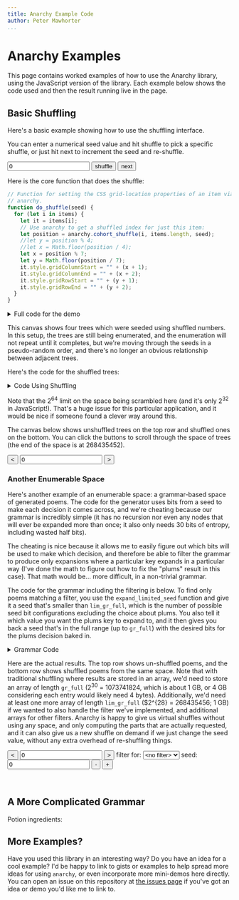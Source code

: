 ```yaml
---
title: Anarchy Example Code
author: Peter Mawhorter
...
```


# Anarchy Examples

This page contains worked examples of how to use the Anarchy library, using the
JavaScript version of the library. Each example below shows the code used and
then the result running live in the page.

## Basic Shuffling

Here's a basic example showing how to use the shuffling interface.

You can enter a numerical seed value and hit shuffle to pick a specific
shuffle, or just hit next to increment the seed and re-shuffle.

<div id="shuffle_demo_controls">
<input id="shuffle_demo_seed" type="text" value="0"/>
<input id="shuffle_demo_shuffle" type="button" value="shuffle"/>
<input id="shuffle_demo_next" type="button" value="next"/>
</div>

<div id="shuffle_demo">
</div>

Here is the core function that does the shuffle:

```js
// Function for setting the CSS grid-location properties of an item via
// anarchy.
function do_shuffle(seed) {
  for (let i in items) {
    let it = items[i];
    // Use anarchy to get a shuffled index for just this item:
    let position = anarchy.cohort_shuffle(i, items.length, seed);
    //let y = position % 4;
    //let x = Math.floor(position / 4);
    let x = position % 7;
    let y = Math.floor(position / 7);
    it.style.gridColumnStart = "" + (x + 1);
    it.style.gridColumnEnd = "" + (x + 2);
    it.style.gridRowStart = "" + (y + 1);
    it.style.gridRowEnd = "" + (y + 2);
  }
}
```

<details>
<summary>Full code for the demo</summary>
```js
// Grab the div that we want to work with
let div = document.getElementById("shuffle_demo")

// Create 26 divs each containing a single capital letter:
let items = [];
let letters = "ABCDEFGHIJKLMNOPQRSTUVWXYZ";
for (let i in letters) {
  let item = document.createElement("div")
  item.innerText = letters[i];
  items.push(item);
}

// Add our divs to the grid in order:
for (let i in items) {
  div.appendChild(items[i]);
}

// Function for setting the CSS grid-location properties of an item via
// anarchy.
function do_shuffle(seed) {
  for (let i in items) {
    let it = items[i];
    // Use anarchy to get a shuffled index for just this item:
    let position = anarchy.cohort_shuffle(i, items.length, seed);
    //let y = position % 4;
    //let x = Math.floor(position / 4);
    let x = position % 7;
    let y = Math.floor(position / 7);
    it.style.gridColumnStart = "" + (x + 1);
    it.style.gridColumnEnd = "" + (x + 2);
    it.style.gridRowStart = "" + (y + 1);
    it.style.gridRowEnd = "" + (y + 2);
  }
}

// Function for picking up seed from input
function get_seed() {
  let seed_input = document.getElementById("shuffle_demo_seed");
  let s = parseInt(seed_input.value);
  if (s == undefined) {
    s = 0;
    seed_input.value = s;
  }
  return s;
}

// Function for updating seed input
function set_seed(x) {
  let seed_input = document.getElementById("shuffle_demo_seed");
  seed_input.value = x;
}

// Do an initial shuffle
do_shuffle(get_seed());

// Set up shuffle button to use current seed:
let shuffle_button = document.getElementById("shuffle_demo_shuffle")
shuffle_button.addEventListener("click", function () {
  do_shuffle(get_seed());
});

// Set up next button to increment and shuffle:
let next_button = document.getElementById("shuffle_demo_next")
next_button.addEventListener("click", function () {
  let seed = get_seed();
  seed += 1;
  set_seed(seed);
  do_shuffle(seed);
});
```
</details>

<style>
#shuffle_demo {
  display: grid;
  width: 14em;
  height: 8em;
  width: calc(14em*0.75);
  height: calc(8em*0.75);
  margin: auto;
  grid-template-columns: 1fr 1fr 1fr 1fr 1fr 1fr 1fr;
  grid-template-rows: 1fr 1fr 1fr 1fr;
  align-items: center;
  justify-items: center;
}

#shuffle_demo_controls {
  text-align: center;
}

</style>
<script type="text/javascript">
// Grab the div that we want to work with
let div = document.getElementById("shuffle_demo")

// Create 26 divs each containing a single capital letter:
let items = [];
let letters = "ABCDEFGHIJKLMNOPQRSTUVWXYZ";
for (let i in letters) {
  let item = document.createElement("div")
  item.innerText = letters[i];
  items.push(item);
}

// Add our divs to the grid in order:
for (let i in items) {
  div.appendChild(items[i]);
}

// Function for setting the CSS grid-location properties of an item via
// anarchy.
function do_shuffle(seed) {
  for (let i in items) {
    let it = items[i];
    // Use anarchy to get a shuffled index for just this item:
    let position = anarchy.cohort_shuffle(i, items.length, seed);
    //let y = position % 4;
    //let x = Math.floor(position / 4);
    let x = position % 7;
    let y = Math.floor(position / 7);
    it.style.gridColumnStart = "" + (x + 1);
    it.style.gridColumnEnd = "" + (x + 2);
    it.style.gridRowStart = "" + (y + 1);
    it.style.gridRowEnd = "" + (y + 2);
  }
}

// Function for picking up seed from input
function get_seed() {
  let seed_input = document.getElementById("shuffle_demo_seed");
  let s = parseInt(seed_input.value);
  if (s == undefined) {
    s = 0;
    seed_input.value = s;
  }
  return s;
}

// Function for updating seed input
function set_seed(x) {
  let seed_input = document.getElementById("shuffle_demo_seed");
  seed_input.value = x;
}

// Do an initial shuffle
do_shuffle(get_seed());

// Set up shuffle button to use current seed:
let shuffle_button = document.getElementById("shuffle_demo_shuffle")
shuffle_button.addEventListener("click", function () {
  do_shuffle(get_seed());
});

// Set up next button to increment and shuffle:
let next_button = document.getElementById("shuffle_demo_next")
next_button.addEventListener("click", function () {
  let seed = get_seed();
  seed += 1;
  set_seed(seed);
  do_shuffle(seed);
});

</script>

## Shuffling vs. Independent Random Chance

This example shows the difference between using anarchy to shuffle a
distribution vs. using standard independent sampling.

On the left, each tile has an independent 2% chance of being blue and 8% chance
of being red. On the right, 2 out of the 100 tiles will always be blue, and an
additional 8 will always be red. One or the other might be more accurate in
different simulation contexts, and they also produce very different experiences
in a game context.

<div id="compare_demo_controls">
<input id="compare_demo_seed" type="text" value="0"/>
<input id="compare_demo_update" type="button" value="update"/>
<input id="compare_demo_next" type="button" value="next"/>
</div>

<canvas id="compare_demo" width=800 height=300>
</canvas>

<script>

function enable_compare_demo() {
  // Grab the div that we want to work with
  let canvas = document.getElementById("compare_demo");

  let ctx = canvas.getContext("2d");

  let rect_size = 10;

  let colors = ["white", "red", "blue"];

  // Draws rectangle grid at the given x/y location using color values drawn
  // repeatedly from the given RNG function. That function must return a number
  // that's a valid index into the colors array.
  function draw_result(where, rng) {
    for (let i = 0; i < 100; ++i) {
      let r = rng()
      let x = i % 10;
      let y = Math.floor(i/10);
      let cx = where[0] + rect_size/2 + x * rect_size;
      let cy = where[1] + rect_size/2 + y * rect_size;
      ctx.fillStyle = colors[r];
      ctx.fillRect(cx, cy, rect_size, rect_size);
      ctx.strokeWidth = 0.5;
      ctx.strokeStyle = "black";
      ctx.strokeRect(cx, cy, rect_size, rect_size);
    }
  }

  // Creates RNG that spits out 0, 1, or 2 independently with 90%, 8%, and 2%
  // probabilities when next() is called.
  function make_independent_rng(seed) {
    let val = 0;
    return function () {
      // TODO: Fix seed!
      val = anarchy.prng(val, seed);
      let u = anarchy.udist(val);
      if (u <= 0.02) {
        return 2;
      } else if (u <= 0.1) {
        return 1;
      } else {
        return 0;
      }
    }
  }

  // Creates RNG that spits out 0, 1, or 2 based on shuffling 100 items, 90 of
  // which are 0's, 8 of which are 1's, and 2 of which are 2's. Repeats pattern
  // exactly after the 100th item.
  function make_shuffle_rng(seed) {
    let idx = 0;
    return function () {
      let val = anarchy.cohort_shuffle(idx, 100, seed);
      idx += 1;
      if (val <= 1) {
        return 2;
      } else if (val <= 9) {
        return 1;
      } else {
        return 0;
      }
    }
  }


  // Shows results for the given seed by drawing four sampled results on the
  // left and four shuffled results on the right.
  function show_results(seed) {
    let base_seed = seed * 4;

    let pad = 100/3;
    for (let i = 0; i < 4; ++i) {
      let xo = (i % 2) * (100 + pad);
      let yo = Math.floor(i / 2) * (100 + pad);
      let irng = make_independent_rng(base_seed + i);
      let srng = make_shuffle_rng(base_seed + i);

      draw_result([pad + xo, pad + yo], irng);
      draw_result([200 + 4*pad + xo, pad + yo], srng);
    }

    // add dividing line
    ctx.strokeWidth = 2;
    ctx.strokeStyle = "black";
    ctx.beginPath();
    ctx.moveTo(300, 0);
    ctx.lineTo(300, 600);
    ctx.stroke();
  }

  // Function for picking up seed from input
  function get_seed() {
    let seed_input = document.getElementById("compare_demo_seed");
    let s = parseInt(seed_input.value);
    if (s == undefined) {
      s = 0;
      seed_input.value = s;
    }
    return s;
  }

  // Show initial results:
  show_results(get_seed())

  // Function for updating seed input
  function set_seed(x) {
    let seed_input = document.getElementById("compare_demo_seed");
    seed_input.value = x;
  }

  // Set up shuffle button to use current seed:
  let cmp_update_button = document.getElementById("compare_demo_update")
  cmp_update_button.addEventListener("click", function () {
    show_results(get_seed());
  });

  // Set up next button to increment and shuffle:
  let cmp_next_button = document.getElementById("compare_demo_next")
  cmp_next_button.addEventListener("click", function () {
    let seed = get_seed();
    seed += 1;
    set_seed(seed);
    show_results(seed);
  });
}

// Run all this stuff when the document loads:
enable_compare_demo();
</script>

## Scramble an Enumerable Space

In some cases it's easy to write an algorithm that generates a vast (but known) number of interesting artifacts, but the algorithm generates them in an ordered way so that locally they look quite similar. A standard augmentation is to just pick a random number from the potential space and use that to determine which item to generate, but those independent random numbers can in theory lead to repeats, and in practice this modification means that the algorithm which generates interesting artifacts in a more interesting order is no longer also an algorithm that will exhaustively enumerate the underlying space. Using `anarchy`'s shuffling mechanisms, we can incrementally pick numbers within a large possibility space (well, up to $2^{64}$ at least; that limitation is something to work on).

Here's an example of a very simple enumerable space: We draw a line and then branch it into two, recursively in three layers to draw a tree. When the line splits, we make four binary decisions: we use either PI/6 or PI/4 for the angle of each new branch, and either 0.6 or 0.7 for the scale of each branches relative to the original line. Given four binary decisions for each subtree, with 3 layers we have 7 subtrees that aren't terminal and so we require 28 bits to make all of the decisions, so there are $2^{28}$ trees in the space.

Here's a canvas showing the first four items in the space. Note that we can see
an obvious progression between the adjacent trees, which would be noticeable to
a player: the first tree uses the smaller size and angle for both branches, the
next tree uses a larger size for the left branch, then the next tree has a
larger right branch, and the last tree has the larger size for both branches.

<canvas width=650 height=300 id="enumeration_demo">
</canvas>

Here's the code that draws the trees:

<details>
<summary>Tree Enumeration Code</summary>
```js
// Draws a line between the given pair of coordinates on the given canvas
function draw_line(canvas, fr, to) {
  ctx = canvas.getContext("2d");
  ctx.beginPath();
  ctx.moveTo(fr[0], fr[1]);
  ctx.lineTo(to[0], to[1]);
  ctx.stroke();
}

// Draws a tree on a canvas recursively
function draw_tree(canvas, root, size, seed, which_branch, angle) {
  // Define any unspecified arguments
  if (which_branch == undefined) { which_branch = 0; }
  if (size == undefined) { size = 100; }
  if (angle == undefined) { angle = 3*Math.PI/2; }
  if (root == undefined) { root = [250, 250]; }

  let end = [
    size * Math.cos(angle) + root[0],
    size * Math.sin(angle) + root[1]
  ];
  draw_line(canvas, root, end);

  let my_seed = seed >>> (which_branch * 4);

  // Three decisions:
  let d1 = my_seed & 1;
  let d2 = my_seed & 2;
  let d3 = my_seed & 4;
  let d4 = my_seed & 8;

  let sub_size_a = 0.6;
  if (d1) { sub_size_a = 0.7; }
  let sub_size_b = 0.6;
  if (d2) { sub_size_b = 0.7; }
  let angle_a = Math.PI/6;
  if (d3) { angle_a = Math.PI/4; }
  let angle_b = Math.PI/6;
  if (d4) { angle_b = Math.PI/4; }

  // Recursive calls if we're in the body of the tree:
  if (which_branch < 16) {
    draw_tree(
      canvas,
      end,
      sub_size_a * size,
      seed,
      (which_branch * 2) + 1,
      angle + angle_a
    );
    draw_tree(
      canvas,
      end,
      sub_size_b * size,
      seed,
      (which_branch * 2) + 1,
      angle - angle_b
    );
  }
}

// Grab the canvas and draw the trees corresponding to the first four seeds:
let canvas = document.getElementById("enumeration_demo");
draw_tree(canvas, [100, 200], 50, 0);
draw_tree(canvas, [250, 200], 50, 1);
draw_tree(canvas, [400, 200], 50, 2);
draw_tree(canvas, [550, 200], 50, 3);
```
</details>

<script type="text/javascript">
// Draws a line between the given pair of coordinates on the given canvas
function draw_line(canvas, fr, to) {
  ctx = canvas.getContext("2d");
  ctx.beginPath();
  ctx.moveTo(fr[0], fr[1]);
  ctx.lineTo(to[0], to[1]);
  ctx.stroke();
}

// Draws a tree on a canvas recursively
function draw_tree(canvas, root, size, seed, which_branch, angle) {
  // Define any unspecified arguments
  if (which_branch == undefined) { which_branch = 0; }
  if (size == undefined) { size = 100; }
  if (angle == undefined) { angle = 3*Math.PI/2; }
  if (root == undefined) { root = [250, 250]; }

  let end = [
    size * Math.cos(angle) + root[0],
    size * Math.sin(angle) + root[1]
  ];
  draw_line(canvas, root, end);

  let my_seed = seed >>> (which_branch * 4);

  // Three decisions:
  let d1 = my_seed & 1;
  let d2 = my_seed & 2;
  let d3 = my_seed & 4;
  let d4 = my_seed & 8;

  let sub_size_a = 0.6;
  if (d1) { sub_size_a = 0.7; }
  let sub_size_b = 0.6;
  if (d2) { sub_size_b = 0.7; }
  let angle_a = Math.PI/6;
  if (d3) { angle_a = Math.PI/4; }
  let angle_b = Math.PI/6;
  if (d4) { angle_b = Math.PI/4; }

  // Recursive calls if we're in the body of the tree:
  if (which_branch < 16) {
    draw_tree(
      canvas,
      end,
      sub_size_a * size,
      seed,
      (which_branch * 2) + 1,
      angle + angle_a
    );
    draw_tree(
      canvas,
      end,
      sub_size_b * size,
      seed,
      (which_branch * 2) + 1,
      angle - angle_b
    );
  }
}

// Grab the canvas and draw the trees corresponding to the first four seeds:
let canvas = document.getElementById("enumeration_demo");
draw_tree(canvas, [100, 200], 50, 0);
draw_tree(canvas, [250, 200], 50, 1);
draw_tree(canvas, [400, 200], 50, 2);
draw_tree(canvas, [550, 200], 50, 3);
</script>

This canvas shows four trees which were seeded using shuffled numbers. In this
setup, the trees are still being enumerated, and the enumeration will not
repeat until it completes, but we're moving through the seeds in a
pseudo-random order, and there's no longer an obvious relationship between
adjacent trees.

<canvas width=650 height=300 id="shuffled_enumeration_demo">
</canvas>

Here's the code for the shuffled trees:

<details>
<summary>Code Using Shuffling</summary>
```js
// Grab the canvas and draw the trees corresponding to the first four seeds,
// but shuffled:
let s_canvas = document.getElementById("shuffled_enumeration_demo");
let N = 1 << 28;
let seed = 129837123;
draw_tree(s_canvas, [100, 200], 50, anarchy.cohort_shuffle(0, N, seed));
draw_tree(s_canvas, [250, 200], 50, anarchy.cohort_shuffle(1, N, seed));
draw_tree(s_canvas, [400, 200], 50, anarchy.cohort_shuffle(2, N, seed));
draw_tree(s_canvas, [550, 200], 50, anarchy.cohort_shuffle(3, N, seed));
```
</details>

<script type="text/javascript">
// Grab the canvas and draw the trees corresponding to the first four seeds,
// but shuffled:
let s_canvas = document.getElementById("shuffled_enumeration_demo");
let N = 1 << 28;
let seed = 129837123;
draw_tree(s_canvas, [100, 200], 50, anarchy.cohort_shuffle(0, N, seed));
draw_tree(s_canvas, [250, 200], 50, anarchy.cohort_shuffle(1, N, seed));
draw_tree(s_canvas, [400, 200], 50, anarchy.cohort_shuffle(2, N, seed));
draw_tree(s_canvas, [550, 200], 50, anarchy.cohort_shuffle(3, N, seed));
</script>

Note that the $2^64$ limit on the space being scrambled here (and it's only
$2^32$ in JavaScript!). That's a huge issue for this particular application,
and it would be nice if someone found a clever way around this.

The canvas below shows unshuffled trees on the top row and shuffled ones on the bottom. You can click the buttons to scroll through the space of trees (the end of the space is at 268435452).

<input type="button" value="<" id="enumeration_demo_previous">
<input type="text" value="0" id="enumeration_demo_here">
<input type="button" value=">" id="enumeration_demo_next">

<canvas width=650 height=600 id="interactive_enumeration_demo">
</canvas>

<script type="text/javascript">
let pr = document.getElementById("enumeration_demo_previous");
let hr = document.getElementById("enumeration_demo_here");
let nx = document.getElementById("enumeration_demo_next");

function redraw(n) {
  if (n == undefined) { n = 0; }
  let canvas = document.getElementById("interactive_enumeration_demo");
  canvas.getContext("2d").clearRect(0, 0, 650, 600);
  let N = 1 << 28;
  let seed = 129837123;
  draw_tree(canvas, [100, 200], 50, n + 0);
  draw_tree(canvas, [250, 200], 50, n + 1);
  draw_tree(canvas, [400, 200], 50, n + 2);
  draw_tree(canvas, [550, 200], 50, n + 3);

  draw_tree(canvas, [100, 500], 50, anarchy.cohort_shuffle(n + 0, N, seed));
  draw_tree(canvas, [250, 500], 50, anarchy.cohort_shuffle(n + 1, N, seed));
  draw_tree(canvas, [400, 500], 50, anarchy.cohort_shuffle(n + 2, N, seed));
  draw_tree(canvas, [550, 500], 50, anarchy.cohort_shuffle(n + 3, N, seed));
}

let here = 0;

function cycle_prev() {
  here = parseInt(hr.value);
  here -= 1;
  if (here <= 0) {
    here = 0;
    pr.disabled = true;
  } else {
    pr.disabled = false;
  }
  nx.disabled = false;
  hr.value = here;
  redraw(here);
}

function cycle_next() {
  here = parseInt(hr.value);
  here += 1;
  if (here >= (1 << 28) - 4) {
    here = (1 << 28) - 4;
    nx.disabled = true;
  } else {
    nx.disabled = false;
  }
  pr.disabled = false;
  hr.value = here;
  redraw(here);
}

pr.addEventListener("click", cycle_prev);
nx.addEventListener("click", cycle_next);
hr.addEventListener("blur", function () { redraw(parseInt(hr.value)) });

redraw(0);
hr.value = 0;
pr.disabled = true;
</script>

### Another Enumerable Space

Here's another example of an enumerable space: a grammar-based space of
generated poems. The code for the generator uses bits from a seed to make each
decision it comes across, and we're cheating because our grammar is incredibly
simple (it has no recursion nor even any nodes that will ever be expanded more
than once; it also only needs 30 bits of entropy, including wasted half bits).

The cheating is nice because it allows me to easily figure out which bits will
be used to make which decision, and therefore be able to filter the grammar to
produce only expansions where a particular key expands in a particular way
(I've done the math to figure out how to fix the "plums" result in this case).
That math would be... more difficult, in a non-trivial grammar.

The code for the grammar including the filtering is below. To find only poems
matching a filter, you use the `expand_limited_seed` function and give it a
seed that's smaller than `lim_gr_full`, which is the number of possible seed
bit configurations excluding the choice about plums. You also tell it which
value you want the plums key to expand to, and it then gives you back a seed
that's in the full range (up to `gr_full`) with the desired bits for the plums
decision baked in.

<details>
<summary>Grammar Code</summary>
```js
let grammar = {
  "root": "{title}<br/><br/>{graf1}<br/>{graf2}<br/>{graf3}",
  "title": [ "This Is Just To Say", "Re: Your Inquiry" ],
  "graf1": [
    "I have {eaten}<br/>the {plums}<br/>that were in<br/>the {container}<br/>",
    "Although you<br/>did not mention<br/>the {plums}<br/>that you had {collected}<br/>"
  ],
  "graf2": [
    "and which<br/>you were probably<br/>{saving}<br/>for {breakfast}<br/>"
  ],
  "graf3": [
    "{forgive} me<br/>they were {delicious}<br/>so {sweet}<br/> and so {cold}",
    "considering your<br/>{outrageous} behavior<br/>I cannot<br/>{regret} my actions"
  ],
  "eaten": [ "eaten", "consumed", "eliminated", "transformed", "crushed" ],
  "plums": [ "plums", "peaches", "apples", "larvae" ], // 6th and 7th bits?
  "container": [ "icebox", "refridgerator", "paper bag", "kitchen", "underworld" ],
  "saving": [ "saving", "hoarding", "eyeing", "considering" ],
  "breakfast": [ "breakfast", "lunch", "dinner", "the ritual" ],
  "forgive": [ "forgive", "pardon", "excuse" ],
  "delicious": [ "delicious", "delectible", "tempting" ],
  "sweet": [ "sweet", "juicy", "purple", "soft" ],
  "cold": [ "cold", "round", "smooth" ],
  "collected": [ "acquired", "collected", "obtained" ],
  "outrageous": [ "outrageous", "past", "current", "uncouth", "magnanimous"],
  "regret": [ "regret", "excuse", "repudiate" ],
}

let gr_combinations = 1*2*2*1*2*5*4*5*4*4*3*3*4*3*3*5*3; // ~ 19 bits
let gr_bits = 0+1+1+0+1+3+2+3+2+2+2+2+2+2+2+3+2; // bits actually used
let gr_full = 1 << gr_bits; // full # of bits used
let lim_gr_bits = gr_bits - 2; // minus the plums choice
let lim_gr_full = 1 << lim_gr_bits; // full # of bits used while limited

// Takes a seed in the range [0, lim_gr_full), which is the right number of
// bits to specify every decision except the 2-bit decision for the grammar key
// "plums", and expands it into the range [0, gr_full) so that it includes the
// bits necessary to specify the given value for the "plums" key. This is
// complicated by the fact that the "plums" decision happens in a different
// place depending on the decision for the expansion of graf1.
function expand_limited_seed(ls, plums_value) {
  let dbits;
  if (plums_value == "plums") {
    dbits = 0;
  } else if (plums_value == "peaches") {
    dbits = 1;
  } else if (plums_value == "apples") {
    dbits = 2;
  } else if (plums_value == "larvae") {
    dbits = 3;
  } else {
    console.warn("Invalid plums_value: '" + plums_value + "'");
    dbits = 0;
  }
  if (ls & (1 << 1)) { // second bit is the graf1 decision
    // In this case the plums decision is the 3rd and 4th bits
    let before = ls & 3;
    let after = ls & ((~3) >>> 0);
    let result = before | (dbits << 2) | (after << 2)
    return result;
  } else {
    // In this case the plums decision is the 6th and 7th bits, because the
    // eaten decision needs 3 bits and comes before the plums decision.
    let mask = ((1 << 5) - 1);
    let before = ls & mask;
    let after = ls & ((~mask) >>> 0);
    let result = before | (dbits << 5) | (after << 2);
    return result;
  }
}

// Generates a poem according to a particular seed
function generate_poem(grammar, seed) {
  // start at the root (which is not a list; just a string)
  let sofar = grammar["root"];
  let bits_used = 0; // track bits used to generate a warning if we need to

  // loop until there aren't any expansions
  while (sofar.indexOf("{") >= 0) {

    // Look for the first expansion (denoted by curly braces) and figure out
    // the before, after, and key:
    let start = sofar.indexOf("{");
    let end = sofar.indexOf("}");
    let before = sofar.substr(0, start);
    let after = sofar.substr(end+1);
    let key = sofar.substr(start+1, end - start - 1);

    if (grammar.hasOwnProperty(key)) {
      // See what our options are and pick one, using up some bits of the seed.
      let options = grammar[key];
      let bits = Math.ceil(Math.log2(options.length));
      let sel = seed % options.length;
      let selected = options[sel];
      seed = seed >> bits; // throw away used-up bits (wastes extra half bits)
      bits_used += bits;
      sofar = before + selected + after; // Reassemble a new working result
    } else {
      // For missing keys, use the key as the value and issue a warning
      sofar = before + key + after;
      console.warn("Missing grammar key: '" + key + "'");
    }
    // Double-check that we haven't used too many bits
    if (bits_used > 32) {
      console.warn("Used more than 32 bits: " + bits_used);
    }
  }
  return sofar;
}
```
</details>

In this code block, you can see the code for managing the UI elements and
actually calling the generator. We use `anarchy`'s shuffling capabilities for
the bottom row, so that subsequent poems are quite distinct, in contrast with
the top row even when filtering is involved.

<details>
<summary>UI and Anarchy Code</summary>
```js
// Get handles for each of our interface elements:
let p_pr = document.getElementById("poetry_demo_previous");
let p_hr = document.getElementById("poetry_demo_here");
let p_nx = document.getElementById("poetry_demo_next");
let p_fl = document.getElementById("poetry_demo_filter");
let p_sd = document.getElementById("poetry_demo_seed");
let p_sp = document.getElementById("poetry_demo_seed_prev");
let p_sn = document.getElementById("poetry_demo_seed_next");

let p_bucket = document.getElementById("poetry_demo");

// This function does the heavy lifting: it looks at interface elements to
// determine the seed and where we are in the space, and overwrites nonsensical
// values, then it calls generate_poem to create the required poems, puts them
// in divs, labels them with their seeds, and uses them to replace the contents
// of the demo div.
function display_poems() {
  // Grab parameters (seed and position) from the UI and overwrite bad values:
  let p_seed = parseInt(p_sd.value) >>> 0;
  if (p_seed == undefined || isNaN(p_seed)) {
    p_seed = 0;
    p_sd.value = p_seed;
  }
  let first = parseInt(p_hr.value);
  if (first == undefined || first <= 0) {
    first = 0;
    p_pr.disabled = true;
  } else {
    p_pr.disabled = false;
  }
  if (first >= gr_combinations - 4) {
    first = gr_combinations - 4;
    p_nx.disabled = true;
  } else {
    p_nx.disabled = false;
  }
  p_hr.value = first;

  // Figure out seeds for our non-shuffled poems:
  let s1, s2, s3, s4;
  if (p_fl.value == "none") {
    // If we're not filtering, we just base it on the position
    s1 = first;
    s2 = first + 1;
    s3 = first + 2;
    s4 = first + 3;
  } else {
    // Otherwise, we use the expand_limited_seed to figure out our seeds, still
    // based on position.
    let filter = p_fl.value;
    s1 = expand_limited_seed(first, filter);
    s2 = expand_limited_seed(first + 1, filter);
    s3 = expand_limited_seed(first + 2, filter);
    s4 = expand_limited_seed(first + 3, filter);
  }

  // Now we can generate our non-shuffled poems:
  let p1 = generate_poem(grammar, s1);
  let p2 = generate_poem(grammar, s2);
  let p3 = generate_poem(grammar, s3);
  let p4 = generate_poem(grammar, s4);

  // Here we figure out the seeds for our shuffled poems. Same code as above,
  // except we call anarchy.cohort_shuffle on the thing that would have been the
  // seed.
  let ss1, ss2, ss3, ss4;
  if (p_fl.value == "none") {
    ss1 = anarchy.cohort_shuffle(first, gr_full, p_seed);
    ss2 = anarchy.cohort_shuffle(first + 1, gr_full, p_seed);
    ss3 = anarchy.cohort_shuffle(first + 2, gr_full, p_seed);
    ss4 = anarchy.cohort_shuffle(first + 3, gr_full, p_seed);
  } else {
    // Note that in this case, we need to know the size of the smaller
    // possibility space, and we apply expand_limited_seed after shuffling. If
    // we did it in the other order, we would have expanded seeds (a very
    // special subset of all seeds) being shuffled among all seeds, and the
    // filter would be broken.
    let filter = p_fl.value;
    let base_s1 = anarchy.cohort_shuffle(first, lim_gr_full, p_seed);
    ss1 = expand_limited_seed(base_s1, filter);
    let base_s2 = anarchy.cohort_shuffle(first + 1, lim_gr_full, p_seed);
    ss2 = expand_limited_seed(base_s2, filter);
    let base_s3 = anarchy.cohort_shuffle(first + 2, lim_gr_full, p_seed);
    ss3 = expand_limited_seed(base_s3, filter);
    let base_s4 = anarchy.cohort_shuffle(first + 3, lim_gr_full, p_seed);
    ss4 = expand_limited_seed(base_s4, filter);
  }

  // Here we generate the shuffled poems
  let sp1 = generate_poem(grammar, ss1);
  let sp2 = generate_poem(grammar, ss2);
  let sp3 = generate_poem(grammar, ss3);
  let sp4 = generate_poem(grammar, ss4);

  // Here we get rid of the old content of the results div
  p_bucket.innerHTML = "";

  // Now we create divs for each poem, put in the text, and give them classes
  // so that we can assign them to the top or bottom row with CSS (that style
  // code isn't shown, but you can look at the page source to see it; it's in a
  // style block nearby.).
  let d1 = document.createElement("div");
  d1.innerHTML = p1;
  d1.classList.add("default_poem")
  let d2 = document.createElement("div");
  d2.innerHTML = p2;
  d2.classList.add("default_poem")
  let d3 = document.createElement("div");
  d3.innerHTML = p3;
  d3.classList.add("default_poem")
  let d4 = document.createElement("div");
  d4.innerHTML = p4;
  d4.classList.add("default_poem")
  p_bucket.appendChild(d1);
  p_bucket.appendChild(d2);
  p_bucket.appendChild(d3);
  p_bucket.appendChild(d4);

  // Here are the divs for the shuffled poems:
  let sd1 = document.createElement("div");
  sd1.innerHTML = sp1;
  sd1.classList.add("shuffled_poem")
  let sd2 = document.createElement("div");
  sd2.innerHTML = sp2;
  sd2.classList.add("shuffled_poem")
  let sd3 = document.createElement("div");
  sd3.innerHTML = sp3;
  sd3.classList.add("shuffled_poem")
  let sd4 = document.createElement("div");
  sd4.innerHTML = sp4;
  sd4.classList.add("shuffled_poem")
  p_bucket.appendChild(sd1);
  p_bucket.appendChild(sd2);
  p_bucket.appendChild(sd3);
  p_bucket.appendChild(sd4);


  // These are the labels so that you can see which seed created which poem:
  let l1 = document.createElement("div");
  l1.innerText = '#' + s1;
  d1.insertBefore(l1, d1.firstChild);
  let l2 = document.createElement("div");
  l2.innerText = '#' + s2;
  d2.insertBefore(l2, d2.firstChild);
  let l3 = document.createElement("div");
  l3.innerText = '#' + s3;
  d3.insertBefore(l3, d3.firstChild);
  let l4 = document.createElement("div");
  l4.innerText = '#' + s4;
  d4.insertBefore(l4, d4.firstChild);

  // These are the labels for the shuffled poems:
  let sl1 = document.createElement("div");
  sl1.innerText = '#' + ss1;
  sd1.insertBefore(sl1, sd1.firstChild);
  let sl2 = document.createElement("div");
  sl2.innerText = '#' + ss2;
  sd2.insertBefore(sl2, sd2.firstChild);
  let sl3 = document.createElement("div");
  sl3.innerText = '#' + ss3;
  sd3.insertBefore(sl3, sd3.firstChild);
  let sl4 = document.createElement("div");
  sl4.innerText = '#' + ss4;
  sd4.insertBefore(sl4, sd4.firstChild);
}

// Now we call our display function once to initialize things
display_poems();

// These functions respond to the buttons for incrementing/decrementing the
// location and seed values. They all call display_poems to handle out-of-range
// values and the like.
function p_cycle_prev() {
  p_hr.value = parseInt(p_hr.value) - 1;
  display_poems();
}

function p_cycle_next() {
  p_hr.value = parseInt(p_hr.value) + 1;
  display_poems();
}

function p_cycle_pseed() {
  p_sd.value = parseInt(p_sd.value) - 1;
  display_poems();
}

function p_cycle_nseed() {
  p_sd.value = parseInt(p_sd.value) + 1;
  display_poems();
}

// Finally we just have to wire up our events so that the UI works:
p_pr.addEventListener("click", p_cycle_prev);
p_nx.addEventListener("click", p_cycle_next);
p_hr.addEventListener("blur", display_poems);
p_fl.addEventListener("change", display_poems);
p_sd.addEventListener("blur", display_poems);
p_sp.addEventListener("click", p_cycle_pseed);
p_sn.addEventListener("click", p_cycle_nseed);
```
</details>

Here are the actual results. The top row shows un-shuffled poems, and the
bottom row shows shuffled poems from the same space. Note that with traditional
shuffling where results are stored in an array, we'd need to store an array of
length `gr_full` ($2^{30}$ = 1073741824, which is about 1 GB, or 4 GB
considering each entry would likely need 4 bytes). Additionally, we'd need at
least one more array of length `lim_gr_full` ($2^{28} = 268435456; 1 GB) if we
wanted to also handle the filter we've implemented, and additional arrays for
other filters. Anarchy is happy to give us virtual shuffles without using any
space, and only computing the parts that are actually requested, and it can
also give us a new shuffle on demand if we just change the seed value, without
any extra overhead of re-shuffling things.

<input type="button" value="<" id="poetry_demo_previous">
<input type="text" value="0" id="poetry_demo_here">
<input type="button" value=">" id="poetry_demo_next">
filter for:
<select id="poetry_demo_filter">
  <option value="none" selected>&lt;no filter&gt;</option>
  <option value="plums">plums</option>
  <option value="peaches">peaches</option>
  <option value="apples">apples</option>
  <option value="larvae">???</option>
</select>
seed:
<input type="text" value="0" id="poetry_demo_seed">
<input type="button" value="-" id="poetry_demo_seed_prev">
<input type="button" value="+" id="poetry_demo_seed_next">

<div id="poetry_demo">
</div>

<style>
#poetry_demo {
  display: grid;
  grid-template-rows: 1fr 1fr;
  grid-template-columns: 1fr 1fr 1fr 1fr;
  grid-row-gap: 24pt;
  grid-column-gap: 12pt;
  font-size: smaller;
  font-family: serif;
}

.default_poem {
  grid-row: 1 / 2;
}

.shuffled_poem {
  grid-row: 2 / 3;
}

.default_poem div, .shuffled_poem div {
  /* The labels */
  margin-bottom: 6pt;
  background: #eee;
  border-radius: 4pt;
  padding: 4pt;
}
</style>

<script type="text/javascript">
let grammar = {
  "root": "{title}<br/><br/>{graf1}<br/>{graf2}<br/>{graf3}",
  "title": [ "This Is Just To Say", "Re: Your Inquiry" ],
  "graf1": [
    "I have {eaten}<br/>the {plums}<br/>that were in<br/>the {container}<br/>",
    "Although you<br/>did not mention<br/>the {plums}<br/>that you had {collected}<br/>"
  ],
  "graf2": [
    "and which<br/>you were probably<br/>{saving}<br/>for {breakfast}<br/>"
  ],
  "graf3": [
    "{forgive} me<br/>they were {delicious}<br/>so {sweet}<br/> and so {cold}",
    "considering your<br/>{outrageous} behavior<br/>I cannot<br/>{regret} my actions"
  ],
  "eaten": [ "eaten", "consumed", "eliminated", "transformed", "crushed" ],
  "plums": [ "plums", "peaches", "apples", "larvae" ], // 6th and 7th bits?
  "container": [ "icebox", "refridgerator", "paper bag", "kitchen", "underworld" ],
  "saving": [ "saving", "hoarding", "eyeing", "considering" ],
  "breakfast": [ "breakfast", "lunch", "dinner", "the ritual" ],
  "forgive": [ "forgive", "pardon", "excuse" ],
  "delicious": [ "delicious", "delectible", "tempting" ],
  "sweet": [ "sweet", "juicy", "purple", "soft" ],
  "cold": [ "cold", "round", "smooth" ],
  "collected": [ "acquired", "collected", "obtained" ],
  "outrageous": [ "outrageous", "past", "current", "uncouth", "magnanimous"],
  "regret": [ "regret", "excuse", "repudiate" ],
}

let gr_combinations = 1*2*2*1*2*5*4*5*4*4*3*3*4*3*3*5*3; // ~ 19 bits
let gr_bits = 0+1+1+0+1+3+2+3+2+2+2+2+2+2+2+3+2; // bits actually used
let gr_full = 1 << gr_bits; // full # of bits used
let lim_gr_bits = gr_bits - 2; // minus the plums choice
let lim_gr_full = 1 << lim_gr_bits; // full # of bits used while limited

// Takes a seed in the range [0, lim_gr_full), which is the right number of
// bits to specify every decision except the 2-bit decision for the grammar key
// "plums", and expands it into the range [0, gr_full) so that it includes the
// bits necessary to specify the given value for the "plums" key. This is
// complicated by the fact that the "plums" decision happens in a different
// place depending on the decision for the expansion of graf1.
function expand_limited_seed(ls, plums_value) {
  let dbits;
  if (plums_value == "plums") {
    dbits = 0;
  } else if (plums_value == "peaches") {
    dbits = 1;
  } else if (plums_value == "apples") {
    dbits = 2;
  } else if (plums_value == "larvae") {
    dbits = 3;
  } else {
    console.warn("Invalid plums_value: '" + plums_value + "'");
    dbits = 0;
  }
  if (ls & (1 << 1)) { // second bit is the graf1 decision
    // In this case the plums decision is the 3rd and 4th bits
    let before = ls & 3;
    let after = ls & ((~3) >>> 0);
    let result = before | (dbits << 2) | (after << 2)
    return result;
  } else {
    // In this case the plums decision is the 6th and 7th bits, because the
    // eaten decision needs 3 bits and comes before the plums decision.
    let mask = ((1 << 5) - 1);
    let before = ls & mask;
    let after = ls & ((~mask) >>> 0);
    let result = before | (dbits << 5) | (after << 2);
    return result;
  }
}

// Generates a poem according to a particular seed
function generate_poem(grammar, seed) {
  // start at the root (which is not a list; just a string)
  let sofar = grammar["root"];
  let bits_used = 0; // track bits used to generate a warning if we need to

  // loop until there aren't any expansions
  while (sofar.indexOf("{") >= 0) {

    // Look for the first expansion (denoted by curly braces) and figure out
    // the before, after, and key:
    let start = sofar.indexOf("{");
    let end = sofar.indexOf("}");
    let before = sofar.substr(0, start);
    let after = sofar.substr(end+1);
    let key = sofar.substr(start+1, end - start - 1);

    if (grammar.hasOwnProperty(key)) {
      // See what our options are and pick one, using up some bits of the seed.
      let options = grammar[key];
      let bits = Math.ceil(Math.log2(options.length));
      let sel = seed % options.length;
      let selected = options[sel];
      seed = seed >> bits; // throw away used-up bits (wastes extra half bits)
      bits_used += bits;
      sofar = before + selected + after; // Reassemble a new working result
    } else {
      // For missing keys, use the key as the value and issue a warning
      sofar = before + key + after;
      console.warn("Missing grammar key: '" + key + "'");
    }
    // Double-check that we haven't used too many bits
    if (bits_used > 32) {
      console.warn("Used more than 32 bits: " + bits_used);
    }
  }
  return sofar;
}
</script>

<script type="text/javascript">
// Get handles for each of our interface elements:
let p_pr = document.getElementById("poetry_demo_previous");
let p_hr = document.getElementById("poetry_demo_here");
let p_nx = document.getElementById("poetry_demo_next");
let p_fl = document.getElementById("poetry_demo_filter");
let p_sd = document.getElementById("poetry_demo_seed");
let p_sp = document.getElementById("poetry_demo_seed_prev");
let p_sn = document.getElementById("poetry_demo_seed_next");

let p_bucket = document.getElementById("poetry_demo");

// This function does the heavy lifting: it looks at interface elements to
// determine the seed and where we are in the space, and overwrites nonsensical
// values, then it calls generate_poem to create the required poems, puts them
// in divs, labels them with their seeds, and uses them to replace the contents
// of the demo div.
function display_poems() {
  // Grab parameters (seed and position) from the UI and overwrite bad values:
  let p_seed = parseInt(p_sd.value) >>> 0;
  if (p_seed == undefined || isNaN(p_seed)) {
    p_seed = 0;
    p_sd.value = p_seed;
  }
  let first = parseInt(p_hr.value);
  if (first == undefined || first <= 0) {
    first = 0;
    p_pr.disabled = true;
  } else {
    p_pr.disabled = false;
  }
  if (first >= gr_combinations - 4) {
    first = gr_combinations - 4;
    p_nx.disabled = true;
  } else {
    p_nx.disabled = false;
  }
  p_hr.value = first;

  // Figure out seeds for our non-shuffled poems:
  let s1, s2, s3, s4;
  if (p_fl.value == "none") {
    // If we're not filtering, we just base it on the position
    s1 = first;
    s2 = first + 1;
    s3 = first + 2;
    s4 = first + 3;
  } else {
    // Otherwise, we use the expand_limited_seed to figure out our seeds, still
    // based on position.
    let filter = p_fl.value;
    s1 = expand_limited_seed(first, filter);
    s2 = expand_limited_seed(first + 1, filter);
    s3 = expand_limited_seed(first + 2, filter);
    s4 = expand_limited_seed(first + 3, filter);
  }

  // Now we can generate our non-shuffled poems:
  let p1 = generate_poem(grammar, s1);
  let p2 = generate_poem(grammar, s2);
  let p3 = generate_poem(grammar, s3);
  let p4 = generate_poem(grammar, s4);

  // Here we figure out the seeds for our shuffled poems. Same code as above,
  // except we call anarchy.cohort_shuffle on the thing that would have been the
  // seed.
  let ss1, ss2, ss3, ss4;
  if (p_fl.value == "none") {
    ss1 = anarchy.cohort_shuffle(first, gr_full, p_seed);
    ss2 = anarchy.cohort_shuffle(first + 1, gr_full, p_seed);
    ss3 = anarchy.cohort_shuffle(first + 2, gr_full, p_seed);
    ss4 = anarchy.cohort_shuffle(first + 3, gr_full, p_seed);
  } else {
    // Note that in this case, we need to know the size of the smaller
    // possibility space, and we apply expand_limited_seed after shuffling. If
    // we did it in the other order, we would have expanded seeds (a very
    // special subset of all seeds) being shuffled among all seeds, and the
    // filter would be broken.
    let filter = p_fl.value;
    let base_s1 = anarchy.cohort_shuffle(first, lim_gr_full, p_seed);
    ss1 = expand_limited_seed(base_s1, filter);
    let base_s2 = anarchy.cohort_shuffle(first + 1, lim_gr_full, p_seed);
    ss2 = expand_limited_seed(base_s2, filter);
    let base_s3 = anarchy.cohort_shuffle(first + 2, lim_gr_full, p_seed);
    ss3 = expand_limited_seed(base_s3, filter);
    let base_s4 = anarchy.cohort_shuffle(first + 3, lim_gr_full, p_seed);
    ss4 = expand_limited_seed(base_s4, filter);
  }

  // Here we generate the shuffled poems
  let sp1 = generate_poem(grammar, ss1);
  let sp2 = generate_poem(grammar, ss2);
  let sp3 = generate_poem(grammar, ss3);
  let sp4 = generate_poem(grammar, ss4);

  // Here we get rid of the old content of the results div
  p_bucket.innerHTML = "";

  // Now we create divs for each poem, put in the text, and give them classes
  // so that we can assign them to the top or bottom row with CSS (that style
  // code isn't shown, but you can look at the page source to see it; it's in a
  // style block nearby.).
  let d1 = document.createElement("div");
  d1.innerHTML = p1;
  d1.classList.add("default_poem")
  let d2 = document.createElement("div");
  d2.innerHTML = p2;
  d2.classList.add("default_poem")
  let d3 = document.createElement("div");
  d3.innerHTML = p3;
  d3.classList.add("default_poem")
  let d4 = document.createElement("div");
  d4.innerHTML = p4;
  d4.classList.add("default_poem")
  p_bucket.appendChild(d1);
  p_bucket.appendChild(d2);
  p_bucket.appendChild(d3);
  p_bucket.appendChild(d4);

  // Here are the divs for the shuffled poems:
  let sd1 = document.createElement("div");
  sd1.innerHTML = sp1;
  sd1.classList.add("shuffled_poem")
  let sd2 = document.createElement("div");
  sd2.innerHTML = sp2;
  sd2.classList.add("shuffled_poem")
  let sd3 = document.createElement("div");
  sd3.innerHTML = sp3;
  sd3.classList.add("shuffled_poem")
  let sd4 = document.createElement("div");
  sd4.innerHTML = sp4;
  sd4.classList.add("shuffled_poem")
  p_bucket.appendChild(sd1);
  p_bucket.appendChild(sd2);
  p_bucket.appendChild(sd3);
  p_bucket.appendChild(sd4);


  // These are the labels so that you can see which seed created which poem:
  let l1 = document.createElement("div");
  l1.innerText = '#' + s1;
  d1.insertBefore(l1, d1.firstChild);
  let l2 = document.createElement("div");
  l2.innerText = '#' + s2;
  d2.insertBefore(l2, d2.firstChild);
  let l3 = document.createElement("div");
  l3.innerText = '#' + s3;
  d3.insertBefore(l3, d3.firstChild);
  let l4 = document.createElement("div");
  l4.innerText = '#' + s4;
  d4.insertBefore(l4, d4.firstChild);

  // These are the labels for the shuffled poems:
  let sl1 = document.createElement("div");
  sl1.innerText = '#' + ss1;
  sd1.insertBefore(sl1, sd1.firstChild);
  let sl2 = document.createElement("div");
  sl2.innerText = '#' + ss2;
  sd2.insertBefore(sl2, sd2.firstChild);
  let sl3 = document.createElement("div");
  sl3.innerText = '#' + ss3;
  sd3.insertBefore(sl3, sd3.firstChild);
  let sl4 = document.createElement("div");
  sl4.innerText = '#' + ss4;
  sd4.insertBefore(sl4, sd4.firstChild);
}

// Now we call our display function once to initialize things
display_poems();

// These functions respond to the buttons for incrementing/decrementing the
// location and seed values. They all call display_poems to handle out-of-range
// values and the like.
function p_cycle_prev() {
  p_hr.value = parseInt(p_hr.value) - 1;
  display_poems();
}

function p_cycle_next() {
  p_hr.value = parseInt(p_hr.value) + 1;
  display_poems();
}

function p_cycle_pseed() {
  p_sd.value = parseInt(p_sd.value) - 1;
  display_poems();
}

function p_cycle_nseed() {
  p_sd.value = parseInt(p_sd.value) + 1;
  display_poems();
}

// Finally we just have to wire up our events so that the UI works:
p_pr.addEventListener("click", p_cycle_prev);
p_nx.addEventListener("click", p_cycle_next);
p_hr.addEventListener("blur", display_poems);
p_fl.addEventListener("change", display_poems);
p_sd.addEventListener("blur", display_poems);
p_sp.addEventListener("click", p_cycle_pseed);
p_sn.addEventListener("click", p_cycle_nseed);
</script>

## A More Complicated Grammar

Potion ingredients:

<div id="complex_grammar_demo">
</div>

<script type=text/javascript>
let grammar2 = {
  "root": "{start}",
  "start": [
    "{ingredient}",
    "{ingredient} and {ingredient}",
    "{ingredient}, {ingredient} and {ingredient}",
  ],
  "ingredient": [
    "{countable-adj-phrase} {countable-noun-phrase}",
    "{uncountable-adj-phrase} {uncountable-noun-phrase}"
  ],
  "countable-noun-phrase": [
    "{animal} {countable-object}",
    "{countable-object} of {animal}",
    "{countable-object}",
    "{animal}",
  ],
  "uncountable-noun-phrase": [
    "{animal} {uncountable-object}",
    "{uncountable-object} of {animal}",
    "{uncountable-object}"
  ],
  "animal": ["cassowary", "okapi", "anole", "bullfrog", "mackerel", "sea-hare"],
  "countable-object": [ "eye", "feather", "foot" ],
  "uncountable-object": [ "skin", "excretion", "blood", "bile" ],
  "countable-adj-phrase": [
    "{size} {color} {state}",
    "{size} {color}",
    "{size} {state}",
  ],
  "uncountable-adj-phrase": [
    "{amount} {state} {color}",
    "{amount} {color}",
    "{amount} {state}",
  ],
  "amount": [ "lots of", "a small amount of", "just a bit of" ],
  "size": [ "a large", "a small", "a pair of" ],
  "color": [ "blue", "yellow", "red", "discolored", "brown", "translucent" ],
  "state": [ "preserved", "fresh", "rotten", "fermented" ],
}

// Generates a concrete expansion of the given grammar, in such a way that
// sequential seeds make similar choices during expansion.
function generate_exact(grammar, seed) {
  // start at the root (which is not a list; just a string)
  let sofar = grammar["root"];
  let rng = seed + 18923712;

  // loop until there aren't any expansions
  while (sofar.indexOf("{") >= 0) {

    // Look for the first expansion (denoted by curly braces) and figure out
    // the before, after, and key:
    let start = sofar.indexOf("{");
    let end = sofar.indexOf("}");
    let before = sofar.substr(0, start);
    let after = sofar.substr(end+1);
    let key = sofar.substr(start+1, end - start - 1);

    if (grammar.hasOwnProperty(key)) {
      // See what our options are and pick one, using up some bits of the seed.
      let options = grammar[key];
      let sel = rng % options.length;
      rng = anarchy.prng(rng, seed);
      let selected = options[sel];
      sofar = before + selected + after; // Reassemble a new working result
    } else {
      // For missing keys, use the key as the value and issue a warning
      sofar = before + key + after;
      console.warn("Missing grammar key: '" + key + "'");
    }
  }
  return sofar;
}

let poem = generate_exact(grammar2, 0);
let cgd = document.getElementById("complex_grammar_demo");
cgd.innerText = poem;
</script>

## More Examples?

Have you used this library in an interesting way? Do you have an idea for a cool example? I'd be happy to link to gists or examples to help spread more ideas for using `anarchy`, or even incorporate more mini-demos here directly. You can open an issue on this repository at [the issues page](https://github.com/solsword/anarchy/issues) if you've got an idea or demo you'd like me to link to.
